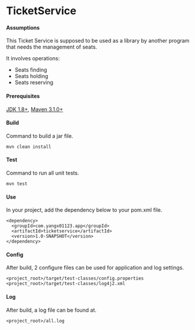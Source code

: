 # TicketService

#### Assumptions
This Ticket Service is supposed to be used as a library by another
program that needs the management of seats.<p>
It involves operations:
* Seats finding
* Seats holding
* Seats reserving

#### Prerequisites

[JDK 1.8+](http://www.oracle.com/technetwork/java/javase/downloads/index.html),
[Maven 3.1.0+](https://maven.apache.org/download.cgi)

#### Build
Command to build a jar file.
```
mvn clean install
```

#### Test
Command to run all unit tests.
```
mvn test
```

#### Use
In your project, add the dependency below to your pom.xml file.
```
<dependency>
  <groupId>com.yangx01123.app</groupId>
  <artifactId>ticketservice</artifactId>
  <version>1.0-SNAPSHOT</version>
</dependency>
```

#### Config
After build, 2 configure files can be used for application and log settings.
```
<project_root>/target/test-classes/config.properties
<project_root>/target/test-classes/log4j2.xml
```

#### Log
After build, a log file can be found at.
```
<project_root>/all.log
```
